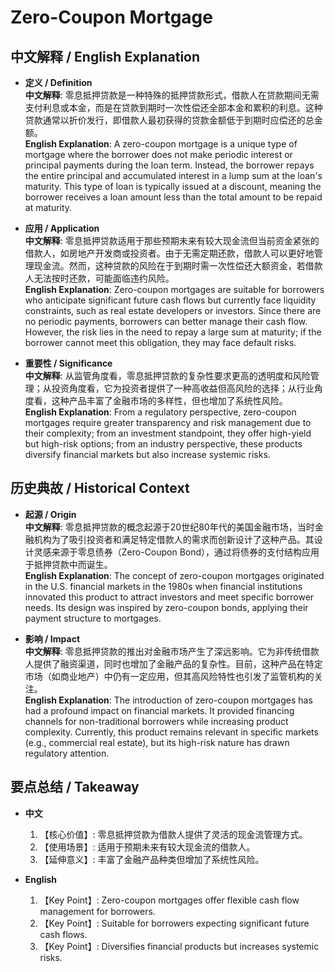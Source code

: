 # Zero-Coupon Mortgage

## 中文解释 / English Explanation

* **定义 / Definition**  
  **中文解释**: 零息抵押贷款是一种特殊的抵押贷款形式，借款人在贷款期间无需支付利息或本金，而是在贷款到期时一次性偿还全部本金和累积的利息。这种贷款通常以折价发行，即借款人最初获得的贷款金额低于到期时应偿还的总金额。  
  **English Explanation**: A zero-coupon mortgage is a unique type of mortgage where the borrower does not make periodic interest or principal payments during the loan term. Instead, the borrower repays the entire principal and accumulated interest in a lump sum at the loan's maturity. This type of loan is typically issued at a discount, meaning the borrower receives a loan amount less than the total amount to be repaid at maturity.

* **应用 / Application**  
  **中文解释**: 零息抵押贷款适用于那些预期未来有较大现金流但当前资金紧张的借款人，如房地产开发商或投资者。由于无需定期还款，借款人可以更好地管理现金流。然而，这种贷款的风险在于到期时需一次性偿还大额资金，若借款人无法按时还款，可能面临违约风险。  
  **English Explanation**: Zero-coupon mortgages are suitable for borrowers who anticipate significant future cash flows but currently face liquidity constraints, such as real estate developers or investors. Since there are no periodic payments, borrowers can better manage their cash flow. However, the risk lies in the need to repay a large sum at maturity; if the borrower cannot meet this obligation, they may face default risks.

* **重要性 / Significance**  
  **中文解释**: 从监管角度看，零息抵押贷款的复杂性要求更高的透明度和风险管理；从投资角度看，它为投资者提供了一种高收益但高风险的选择；从行业角度看，这种产品丰富了金融市场的多样性，但也增加了系统性风险。  
  **English Explanation**: From a regulatory perspective, zero-coupon mortgages require greater transparency and risk management due to their complexity; from an investment standpoint, they offer high-yield but high-risk options; from an industry perspective, these products diversify financial markets but also increase systemic risks.

## 历史典故 / Historical Context

* **起源 / Origin**  
  **中文解释**: 零息抵押贷款的概念起源于20世纪80年代的美国金融市场，当时金融机构为了吸引投资者和满足特定借款人的需求而创新设计了这种产品。其设计灵感来源于零息债券（Zero-Coupon Bond），通过将债券的支付结构应用于抵押贷款中而诞生。  
  **English Explanation**: The concept of zero-coupon mortgages originated in the U.S. financial markets in the 1980s when financial institutions innovated this product to attract investors and meet specific borrower needs. Its design was inspired by zero-coupon bonds, applying their payment structure to mortgages.

* **影响 / Impact**  
  **中文解释**: 零息抵押贷款的推出对金融市场产生了深远影响。它为非传统借款人提供了融资渠道，同时也增加了金融产品的复杂性。目前，这种产品在特定市场（如商业地产）中仍有一定应用，但其高风险特性也引发了监管机构的关注。  
  **English Explanation**: The introduction of zero-coupon mortgages has had a profound impact on financial markets. It provided financing channels for non-traditional borrowers while increasing product complexity. Currently, this product remains relevant in specific markets (e.g., commercial real estate), but its high-risk nature has drawn regulatory attention.

## 要点总结 / Takeaway

* **中文**  
  1. 【核心价值】:  零息抵押贷款为借款人提供了灵活的现金流管理方式。
  2. 【使用场景】:  适用于预期未来有较大现金流的借款人。
  3. 【延伸意义】:  丰富了金融产品种类但增加了系统性风险。

* **English**  
  1. 【Key Point】: Zero-coupon mortgages offer flexible cash flow management for borrowers.
  2. 【Key Point】: Suitable for borrowers expecting significant future cash flows.
  3. 【Key Point】: Diversifies financial products but increases systemic risks.
